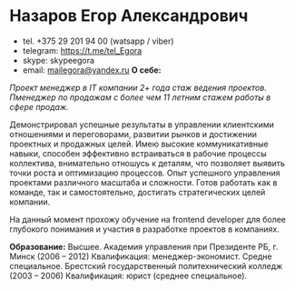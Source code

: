 # Назаров Егор Александрович

- tel. +375 29 201 94 00 (watsapp / viber)
- telegram: https://t.me/tel_Egora
- skype: skypeegora
- email: mailegora@yandex.ru
  **О себе:**

_Проект менеджер в IT компании 2+ года стаж ведения проектов. Пменеджер по продажам с более чем 11 летним стажем работы в сфере продаж._

Демонстрировал успешные результаты в управлении клиентскими отношениями и переговорами, развитии рынков и достижении проектных и продажных целей. Имею высокие коммуникативные навыки, способен эффективно встраиваться в рабочие процессы коллектива, внимательно отношусь к деталям, что позволяет выявить точки роста и оптимизацию процессов. Опыт успешного управления проектами различного масштаба и сложности. Готов работать как в команде, так и самостоятельно, достигать стратегических целей компании.

На данный момент прохожу обучение на frontend developer для более глубокого понимания и участия в разработке проектов в компаниях.

**Образование:**
Высшее. Академия управления при Президенте РБ, г. Минск (2006 – 2012) Квалификация: менеджер-экономист. Средне специальное. Брестский государственный политехнический колледж (2003 – 2006) Квалификация: юрист (среднее специальное).
